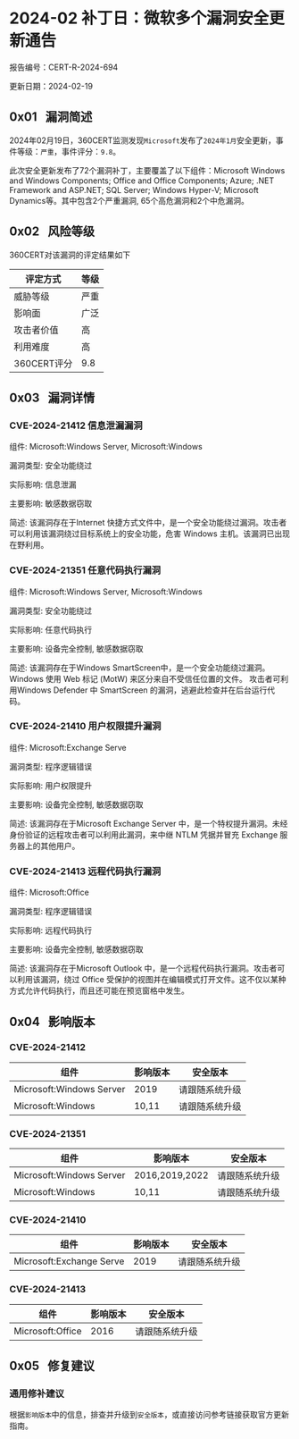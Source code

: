 # 2024-02 补丁日：微软多个漏洞安全更新通告

报告编号：CERT-R-2024-694

更新日期：2024-02-19

## 0x01   漏洞简述

2024年02月19日，360CERT监测发现`Microsoft`发布了`2024年1月`安全更新，事件等级：`严重`，事件评分：`9.8`。

此次安全更新发布了72个漏洞补丁，主要覆盖了以下组件：Microsoft Windows and Windows Components; Office and Office Components; Azure; .NET Framework and ASP.NET; SQL Server; Windows Hyper-V; Microsoft Dynamics等。其中包含2个严重漏洞, 65个高危漏洞和2个中危漏洞。

## 0x02   风险等级

360CERT对该漏洞的评定结果如下

|评定方式|等级|
|---|---|
|威胁等级|严重|
|影响面|广泛|
|攻击者价值|高|
|利用难度|高|
|360CERT评分|9.8|

## 0x03   漏洞详情

### CVE-2024-21412 信息泄漏漏洞

组件: Microsoft:Windows Server, Microsoft:Windows

漏洞类型: 安全功能绕过

实际影响: 信息泄漏

主要影响: 敏感数据窃取

简述: 该漏洞存在于Internet 快捷方式文件中，是一个安全功能绕过漏洞。攻击者可以利用该漏洞绕过目标系统上的安全功能，危害 Windows 主机。该漏洞已出现在野利用。

### CVE-2024-21351 任意代码执行漏洞

组件: Microsoft:Windows Server, Microsoft:Windows

漏洞类型: 安全功能绕过

实际影响: 任意代码执行

主要影响: 设备完全控制, 敏感数据窃取

简述: 该漏洞存在于Windows SmartScreen中，是一个安全功能绕过漏洞。Windows 使用 Web 标记 (MotW) 来区分来自不受信任位置的文件。 攻击者可利用Windows Defender 中 SmartScreen 的漏洞，逃避此检查并在后台运行代码。

### CVE-2024-21410 用户权限提升漏洞

组件: Microsoft:Exchange Serve

漏洞类型: 程序逻辑错误

实际影响: 用户权限提升

主要影响: 设备完全控制, 敏感数据窃取

简述: 该漏洞存在于Microsoft Exchange Server 中，是一个特权提升漏洞。未经身份验证的远程攻击者可以利用此漏洞，来中继 NTLM 凭据并冒充 Exchange 服务器上的其他用户。

### CVE-2024-21413 远程代码执行漏洞

组件: Microsoft:Office

漏洞类型: 程序逻辑错误

实际影响: 远程代码执行

主要影响: 设备完全控制, 敏感数据窃取

简述: 该漏洞存在于Microsoft Outlook 中，是一个远程代码执行漏洞。攻击者可以利用该漏洞，绕过 Office 受保护的视图并在编辑模式打开文件。这不仅以某种方式允许代码执行，而且还可能在预览窗格中发生。

## 0x04   影响版本

### CVE-2024-21412

|组件|影响版本|安全版本|
|---|---|---|
|Microsoft:Windows Server|2019|请跟随系统升级|
|Microsoft:Windows|10,11|请跟随系统升级|

### CVE-2024-21351

|组件|影响版本|安全版本|
|---|---|---|
|Microsoft:Windows Server|2016,2019,2022|请跟随系统升级|
|Microsoft:Windows|10,11|请跟随系统升级|

### CVE-2024-21410

|组件|影响版本|安全版本|
|---|---|---|
|Microsoft:Exchange Serve|2019|请跟随系统升级|

### CVE-2024-21413

|组件|影响版本|安全版本|
|---|---|---|
|Microsoft:Office|2016|请跟随系统升级|

## 0x05   修复建议

### 通用修补建议

根据`影响版本`中的信息，排查并升级到`安全版本`，或直接访问参考链接获取官方更新指南。

